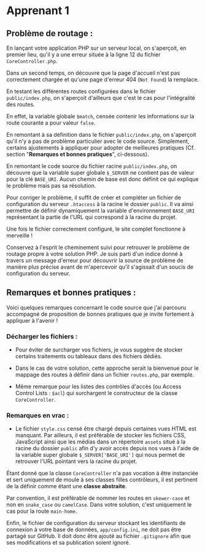 # Apprenant 1

## Problème de routage :

En lançant votre application PHP sur un serveur local, on s'aperçoit, en premier lieu, qu'il y a une erreur située à la ligne 12 du fichier `CoreController.php`.

Dans un second temps, on découvre que la page d'accueil n'est pas correctement chargée et qu'une page d'erreur 404 (`Not Found`) la remplace.

En testant les différentes routes configurées dans le fichier `public/index.php`, on s'aperçoit d'ailleurs que c'est le cas pour l'intégralité des routes.

En effet, la variable globale `$match`, censée contenir les informations sur la route courante a pour valeur `false`.

En remontant à sa définition dans le fichier `public/index.php`, on s'aperçoit qu'il n'y a pas de problème particulier avec le code source. Simplement, certains ajustements à appliquer pour adopter de meilleures pratiques (Cf. section "**Remarques et bonnes pratiques**", ci-dessous).

En remontant le code source du fichier racine `public/index.php`, on découvre que la variable super globale `$_SERVER` ne contient pas de valeur pour la clé `BASE_URI`. Aucun chemin de base est donc définit ce qui explique le problème mais pas sa résolution.

Pour corriger le problème, il suffit de créer et compléter un fichier de configuration du serveur `.htaccess` à la racine le dossier `public`. Il va ainsi permettre de définir dynamiquement la variable d'environnement `BASE_URI` représentant la partie de l'URL qui correspond à la racine du projet.

Une fois le fichier correctement configuré, le site complet fonctionne à merveille !

Conservez à l'esprit le cheminement suivi pour retrouver le problème de routage propre à votre solution PHP. Je suis parti d'un indice donné à travers un message d'erreur pour découvrir la source de problème de manière plus précise avant de m'apercevoir qu'il s'agissait d'un soucis de configuration du serveur.

## Remarques et bonnes pratiques :

Voici quelques remarques concernant le code source que j'ai parcouru accompagné de proposition de bonnes pratiques que je invite fortement à appliquer à l'avenir !

### Décharger les fichiers :

* Pour éviter de surcharger vos fichiers, je vous suggère de stocker certains traitements ou tableaux dans des fichiers dédiés.

* Dans le cas de votre solution, cette approche serait la bienvenue pour le mappage des routes à définir dans un fichier `routes.php`, par exemple.

* Même remarque pour les listes des contrôles d'accès (ou Access Control Lists : `$acl`) qui surchargent le constructeur de la classe `CoreController`.

### Remarques en vrac :

* Le fichier `style.css` censé être chargé depuis certaines vues HTML est manquant. Par ailleurs, il est préférable de stocker les fichiers CSS, JavaScript ainsi que les médias dans un répertoire `assets` situé à la racine du dossier `public` afin d'y avoir accès depuis nos vues à l'aide de la variable super globale `$_SERVER['BASE_URI']` qui nous permet de retrouver l'URL pointant vers la racine du projet.

Étant donné que la classe `CoreController` n'a pas vocation à être instanciée et sert uniquement de moule à ses classes filles contrôleurs, il est pertinent de la définir  comme étant une **classe abstraite**.

Par convention, il est préférable de nommer les routes en `skewer-case` et non en `snake_case` ou `camelCase`. Dans votre solution, c'est uniquement le cas pour la route `main-home`.

Enfin, le fichier de configuration du serveur stockant les identifiants de connexion à votre base de données, `app/config.ini`, ne doit pas être partagé sur GitHub. Il doit donc être ajouté au fichier `.gitignore` afin que ses modifications et sa publication soient ignoré.
